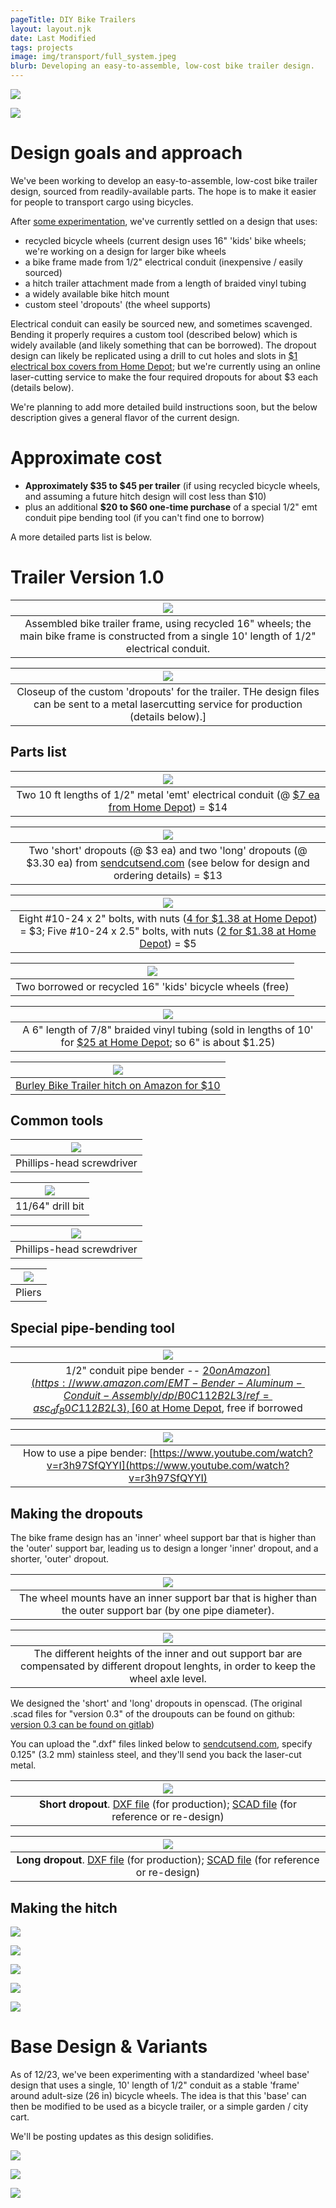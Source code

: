 ```yaml
---
pageTitle: DIY Bike Trailers
layout: layout.njk
date: Last Modified
tags: projects
image: img/transport/full_system.jpeg
blurb: Developing an easy-to-assemble, low-cost bike trailer design.
---
```


![](/img/transport/trailer_assembled.jpg)

![](/img/transport/full_system.jpeg)

# Design goals and approach

We've been working to develop an easy-to-assemble, low-cost bike trailer design, sourced from readily-available parts. The hope is to make it easier for people to transport cargo using bicycles.

After [some experimentation](/notes/transport), we've currently settled on a design that uses:
- recycled bicycle wheels (current design uses 16" 'kids' bike wheels; we're working on a design for larger bike wheels
- a bike frame made from 1/2" electrical conduit (inexpensive / easily sourced)
- a hitch trailer attachment made from a length of braided vinyl tubing
- a widely available bike hitch mount
- custom steel 'dropouts' (the wheel supports)

Electrical conduit can easily be sourced new, and sometimes scavenged. Bending it properly requires a custom tool (described below) which is widely available (and likely something that can be borrowed). The dropout design can likely be replicated using a drill to cut holes and slots in [$1 electrical box covers from Home Depot](https://www.homedepot.com/p/Steel-City-4-in-Square-Metal-Electrical-Box-Flat-Cover-52C1-50R/205124442);  but we're currently using an online laser-cutting service to make the four required dropouts for about $3 each (details below).

We're planning to add more detailed build instructions soon, but the below description gives a general flavor of the current design.

# Approximate cost

- **Approximately $35 to $45 per trailer** (if using recycled bicycle wheels, and assuming a future hitch design will cost less than $10)
- plus an additional **$20 to $60 one-time purchase** of a special 1/2" emt conduit pipe bending tool (if you can't find one to borrow)

A more detailed parts list is below.

# Trailer Version 1.0

| ![](/img/transport/barebones.jpeg) |
|:--:|
| Assembled bike trailer frame, using recycled 16" wheels; the main bike frame is constructed from a single 10' length of 1/2" electrical conduit. |

| ![](/img/transport/wheel_closeup.jpg) |
|:--:|
| Closeup of the custom 'dropouts' for the trailer.  THe design files can be sent to a metal lasercutting service for production (details below).]

## Parts list

| ![](/img/transport/conduit.png) |
|:--:|
| Two 10 ft lengths of 1/2" metal 'emt' electrical conduit (@ [$7 ea from Home Depot](https://www.homedepot.com/p/1-2-in-x-10-ft-Electric-Metallic-Tube-EMT-Conduit-853428/100400405)) = $14 |


| ![](/img/transport/dropouts_two.jpg) |
|:--:|
| Two 'short' dropouts (@ $3 ea) and two 'long' dropouts (@ $3.30 ea) from [sendcutsend.com](https://sendcutsend.com) (see below for design and ordering details) = $13 |

| ![](/img/transport/two_point_five.png) |
|:--:|
| Eight #10-24 x 2" bolts, with nuts ([4 for $1.38 at Home Depot](https://www.homedepot.com/p/Everbilt-10-24-x-2-in-Combo-Round-Head-Zinc-Plated-Machine-Screw-4-Pack-803231)) = $3; Five #10-24 x 2.5" bolts, with nuts ([2 for $1.38 at Home Depot](https://www.homedepot.com/p/Everbilt-10-24-x-2-1-2-in-Stainless-Steel-Combo-Round-Head-Machine-Screw-2-Pack-814361/204274802)) = $5 |

| ![](/img/transport/sixteen_wheels.png) |
|:--:|
| Two borrowed or recycled 16" 'kids' bicycle wheels (free) |

| ![](/img/transport/tube.jpg) |
|:--:|
| A 6" length of 7/8" braided vinyl tubing (sold in lengths of 10' for [$25 at Home Depot](https://www.homedepot.com/p/Everbilt-7-8-in-O-D-x-5-8-in-I-D-x-10-ft-PVC-Braided-Vinyl-Tube-HKP002-PVC002/303132520); so 6" is about $1.25) |

| ![](/img/transport/burley_hitch.png) |
|:--:|
| [Burley Bike Trailer hitch on Amazon for $10](https://www.amazon.com/ODIER-Trailer-Coupler-Trailers-Replacement/dp/B07FNKLK6N) |

## Common tools

| ![](/img/transport/drill.png) |
|:--:|
| Phillips-head screwdriver |

| ![](/img/transport/drill_bit.png) |
|:--:|
| 11/64" drill bit |

| ![](/img/transport/phillips.png) |
|:--:|
| Phillips-head screwdriver |

| ![](/img/transport/pliers.png) |
|:--:|
| Pliers |


## Special pipe-bending tool

| ![](/img/transport/bender.png) |
|:--:|
| 1/2" conduit pipe bender -- [$20 on Amazon](https://www.amazon.com/EMT-Bender-Aluminum-Conduit-Assembly/dp/B0C112B2L3/ref=asc_df_B0C112B2L3), [$60 at Home Depot](https://www.homedepot.com/p/Klein-Tools-1-2-in-Iron-Conduit-Bender-EMT-with-Angle-Setter-51603/317837457), free if borrowed |

| ![](/img/transport/pipe_bend.png) |
|:--:|
| How to use a pipe bender: [https://www.youtube.com/watch?v=r3h97SfQYYI](https://www.youtube.com/watch?v=r3h97SfQYYI) |

## Making the dropouts  

The bike frame design has an 'inner' wheel support bar that is higher than the 'outer' support bar, leading us to design a longer 'inner' dropout, and a shorter, 'outer' dropout.

| ![](/img/transport/head_on.jpeg) |
|:--:|
| The wheel mounts have an inner support bar that is higher than the outer support bar (by one pipe diameter).|

| ![](/img/transport/height_diff.jpeg) |
|:--:|
| The different heights of the inner and out support bar are compensated by different dropout lenghts, in order to keep the wheel axle level. |

We designed the 'short' and 'long' dropouts in openscad.  (The original .scad files for "version 0.3" of the droupouts can be found on github: [version 0.3 can be found on gitlab](https://gitlab.com/edgecollective/bike-trailer-dropouts/-/tree/f21a3fa739245bb51466d63d18eab6291da84101/v_0.3))

You can upload the ".dxf" files linked below to [sendcutsend.com](https://sendcutsend.com), specify 0.125" (3.2 mm) stainless steel, and they'll send you back the laser-cut metal.

| ![](/img/transport/shorty.png) |
|:--:|
| **Short dropout**. [DXF file](https://gitlab.com/edgecollective/bike-trailer-dropouts/-/raw/f21a3fa739245bb51466d63d18eab6291da84101/v_0.3/ver_0.3_wide_short.dxf?inline=false) (for production); [SCAD file](https://gitlab.com/edgecollective/bike-trailer-dropouts/-/raw/f21a3fa739245bb51466d63d18eab6291da84101/v_0.3/ver_0.3_wide_short.scad?inline=false) (for reference or re-design) |

| ![](/img/transport/longy.png) |
|:--:|
| **Long dropout**. [DXF file](https://gitlab.com/edgecollective/bike-trailer-dropouts/-/raw/f21a3fa739245bb51466d63d18eab6291da84101/v_0.3/ver_0.3_wide_long.dxf?inline=false) (for production); [SCAD file](https://gitlab.com/edgecollective/bike-trailer-dropouts/-/raw/f21a3fa739245bb51466d63d18eab6291da84101/v_0.3/ver_0.3_wide_long.scad?inline=false) (for reference or re-design) |

## Making the hitch

![](/img/transport/mount.jpg)

![](/img/transport/hitch_1.jpg)

![](/img/transport/hitch_2.jpg)

![](/img/transport/hitch_3.jpg)

![](/img/transport/hitch_down.jpg)

# Base Design & Variants

As of 12/23, we've been experimenting with a standardized 'wheel base' design that uses a single, 10' length of 1/2" conduit as a stable 'frame' around adult-size (26 in) bicycle wheels.  The idea is that this 'base' can then be modified to be used as a bicycle trailer, or a simple garden / city cart. 

We'll be posting updates as this design solidifies. 

![](/img/transport/version_4.jpg)

![](/img/transport/garden_base.jpeg)

![](/img/transport/garden_cart.jpeg)


 

